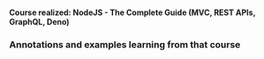 #### Course realized: NodeJS - The Complete Guide (MVC, REST APIs, GraphQL, Deno) ####

### Annotations and examples learning from that course ###